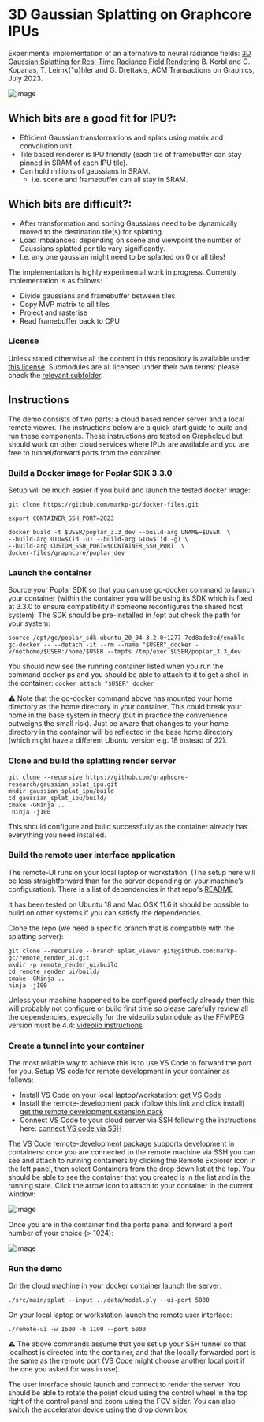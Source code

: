 # 3D Gaussian Splatting on Graphcore IPUs

Experimental implementation of an alternative to neural radiance fields: [3D Gaussian Splatting for Real-Time Radiance Field Rendering](https://repo-sam.inria.fr/fungraph/3d-gaussian-splatting) B. Kerbl and G. Kopanas, T. Leimk{\"u}hler and G. Drettakis, ACM Transactions on Graphics, July 2023.

![image](https://github.com/Nmjfry/gaussian_splat_ipu/assets/55755481/9792b113-a6a0-43be-b0f8-4781c9052839)


## Which bits are a good fit for IPU?:
- Efficient Gaussian transformations and splats using matrix and convolution unit.
- Tile based renderer is IPU friendly (each tile of framebuffer can stay pinned in SRAM of each IPU tile).
- Can hold millions of gaussians in SRAM.
  - i.e. scene and framebuffer can all stay in SRAM.

## Which bits are difficult?:
- After transformation and sorting Gaussians need to be dynamically moved to the destination tile(s) for splatting.
- Load imbalances: depending on scene and viewpoint the number of Gaussians splatted per tile vary significantly.
 - I.e. any one gaussian might need to be splatted on 0 or all tiles!

The implementation is highly experimental work in progress. Currently implementation is as follows:

- Divide gaussians and framebuffer between tiles
- Copy MVP matrix to all tiles 
- Project and rasterise
- Read framebuffer back to CPU

### License

Unless stated otherwise all the content in this repository is available under [this license](./LICENSE). Submodules are all licensed under their own terms: please check the [relevant subfolder](/external).

## Instructions

The demo consists of two parts: a cloud based render server and a local remote viewer. The instructions below are a quick start guide to build and run these components. These instructions are tested on Graphcloud but should work on other cloud services where IPUs are available and you are free to tunnel/forward ports from the container.

### Build a Docker image for Poplar SDK 3.3.0

Setup will be much easier if you build and launch the tested docker image:

```
git clone https://github.com/markp-gc/docker-files.git

export CONTAINER_SSH_PORT=2023

docker build -t $USER/poplar_3.3_dev --build-arg UNAME=$USER  \
--build-arg UID=$(id -u) --build-arg GID=$(id -g) \
--build-arg CUSTOM_SSH_PORT=$CONTAINER_SSH_PORT  \
docker-files/graphcore/poplar_dev
```

### Launch the container

Source your Poplar SDK so that you can use gc-docker command to launch your container (within the container you will be using its SDK which is fixed at 3.3.0 to ensure compatibility if someone reconfigures the shared host system). The SDK should be pre-installed in /opt but check the path for your system:

```
source /opt/gc/poplar_sdk-ubuntu_20_04-3.2.0+1277-7cd8ade3cd/enable
gc-docker -- --detach -it --rm --name "$USER"_docker -v/nethome/$USER:/home/$USER --tmpfs /tmp/exec $USER/poplar_3.3_dev
```

You should now see the running container listed when you run the command docker ps and you should be able to attach to it to get a shell in the container: `docker attach "$USER"_docker`

:warning: Note that the gc-docker command above has mounted your home directory as the home directory in your container. This could break your home in the base system in theory (but in practice the convenience outweighs the small risk). Just be aware that changes to your home directory in the container will be reflected in the base home directory (which might have a different Ubuntu version e.g. 18 instead of 22).

### Clone and build the splatting render server

```
git clone --recursive https://github.com/graphcore-research/gaussian_splat_ipu.git
mkdir gaussian_splat_ipu/build
cd gaussian_splat_ipu/build/
cmake -GNinja ..
 ninja -j100
```

This should configure and build successfully as the container already has everything you need installed.

### Build the remote user interface application

The remote-UI runs on your local laptop or workstation. (The setup here will be less straightforward than for the server depending on your machine’s configuration). There is a list of dependencies in that repo's [README](https://github.com/markp-gc/remote_render_ui#dependencies)

It has been tested on Ubuntu 18 and Mac OSX 11.6 it should be possible to build on other systems if you can satisfy the dependencies.

Clone the repo (we need a specific branch that is compatible with the splatting server):

```
git clone --recursive --branch splat_viewer git@github.com:markp-gc/remote_render_ui.git
mkdir -p remote_render_ui/build
cd remote_render_ui/build/
cmake -GNinja ..
ninja -j100
```

Unless your machine happened to be configured perfectly already then this will probably not configure or build first time so please carefully review all the dependencies, especially for the videolib submodule as the FFMPEG version must be 4.4: [videolib instructions](https://github.com/markp-gc/videolib#installing-dependencies).

### Create a tunnel into your container

The most reliable way to achieve this is to use VS Code to forward the port for you. Setup VS code for remote development in your container as follows:
- Install VS Code on your local laptop/workstation: [get VS Code](https://code.visualstudio.com)
- Install the remote-development pack (follow this link and click install) [get the remote development extension pack](https://marketplace.visualstudio.com/items?itemName=ms-vscode-remote.vscode-remote-extensionpack)
- Connect VS Code to your cloud server via SSH following the instructions here: [connect VS code via SSH](https://code.visualstudio.com/docs/remote/ssh)

The VS Code remote-development package supports development in containers: once you are connected to the remote machine via SSH you can see and attach to running containers by clicking the Remote Explorer icon in the left panel, then select Containers from the drop down list at the top. You should be able to see the container that you created is in the list and in the running state. Click the arrow icon to attach to your container in the current window:

![image](https://github.com/markp-gc/ipu_path_trace/assets/65598182/d7813be1-d72a-4482-ba51-b338a77276c8)

Once you are in the container find the ports panel and forward a port number of your choice (> 1024):

![image](https://github.com/markp-gc/ipu_path_trace/assets/65598182/7405e3bc-5f39-4775-9b12-f1fdf7f031df)

### Run the demo

On the cloud machine in your docker container launch the server:

```
./src/main/splat --input ../data/model.ply --ui-port 5000
```

On your local laptop or workstation launch the remote user interface:

```
./remote-ui -w 1600 -h 1100 --port 5000
```

:warning: The above commands assume that you set up your SSH tunnel so that localhost is directed into the container, and that the locally forwarded port is the same as the remote port (VS Code might choose another local port if the one you asked for was in use).

The user interface should launch and connect to render the server. You should be able to rotate the poijnt cloud using the control wheel in the top right of the control panel and zoom using the FOV slider. You can also switch the accelerator device using the drop down box.

